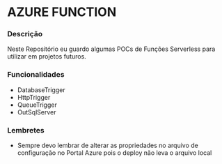 # AZURE FUNCTION

### Descrição
Neste Repositório eu guardo algumas POCs de Funções Serverless para utilizar em projetos futuros.

### Funcionalidades

- DatabaseTrigger
- HttpTrigger
- QueueTrigger
- OutSqlServer

### Lembretes

- Sempre devo lembrar de alterar as propriedades no arquivo de configuração no Portal Azure pois o deploy não leva o arquivo local


